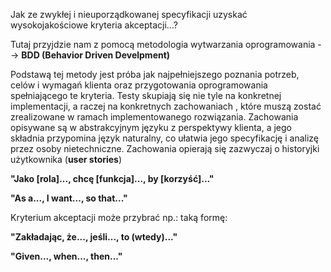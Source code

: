 Jak ze zwykłej i nieuporządkowanej specyfikacji uzyskać wysokojakościowe kryteria akceptacji...?

Tutaj przyjdzie nam z pomocą metodologia wytwarzania oprogramowania --> **BDD (Behavior Driven Develpment)**

Podstawą tej metody jest próba jak najpełniejszego poznania potrzeb, celów i wymagań klienta oraz przygotowania oprogramowania spełniającego te kryteria.
Testy skupiają się nie tyle na konkretnej implementacji, a raczej na konkretnych zachowaniach , które muszą zostać zrealizowane w ramach implementowanego rozwiązania. Zachowania opisywane są w abstrakcyjnym języku z perspektywy klienta, a jego składnia przypomina język naturalny, co ułatwia jego specyfikację i analizę przez osoby nietechniczne. Zachowania opierają się zazwyczaj o historyjki użytkownika (**user stories**)

**"Jako [rola]..., chcę [funkcja]..., by [korzyść]..."**

**"As a..., I want..., so that..."**

Kryterium akceptacji może przybrać np.: taką formę:

**"Zakładając, że..., jeśli..., to (wtedy)..."**

**"Given..., when..., then..."**
